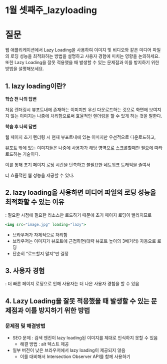 # 1월 셋째주\_lazyloading

# 질문

웹 애플리케이션에서 Lazy Loading을 사용하여 이미지 및 비디오와 같은 미디어 파일의 로딩 성능을 최적화하는 방법을 설명하고 사용자 경험에 미치는 영향을 논의하세요.
또한 Lazy Loading을 잘못 적용했을 때 발생할 수 있는 문제점과 이를 방지하기 위한 방법을 설명해보세요.

## 1. lazy loading이란?

**학습 전 나의 답변**

처음 렌더링시 뷰포트내에 존재하는 이미지만 우선 다운로드하는 것으로 화면에 보여지지 않는 이미지는 나중에 처리함으로써 효율적인 렌더링을 할 수 있게 하는 것을 말한다.

**학습 후 나의 답변**

웹 페이지 초기 렌더링 시 현재 뷰포트내에 있는 이미지만 우선적으로 다운로드하고,

뷰포트 밖에 있는 이미지들은 나중에 사용자가 해당 영역으로 스크롤할때만 필요에 따라 로드하는 기술이다.

이를 통해 초기 페이지 로딩 시간을 단축하고 불필요한 네트워크 트래픽을 줄여서

더 효율적인 웹 성능을 제공할 수 있다.

## 2. lazy loading을 사용하면 미디어 파일의 로딩 성능을 최적화할 수 있는 이유

: 필요한 시점에 필요한 리소스만 로드하기 때문에 초기 페이지 로딩이 빨라지므로

```jsx
<img src="image.jpg" loading="lazy">
```

- 브라우저가 자체적으로 처리함
- 브라우저는 이미지가 뷰포트에 근접하면(대략 뷰포트 높이의 3배거리) 자동으로 로딩
- 단순히 “로드할지 말지”만 결정

## 3. 사용자 경험

: 더 빠른 페이지 로딩으로 인해 사용자는 더 나은 사용자 경험을 할 수 있음

## 4. Lazy Loading을 잘못 적용했을 때 발생할 수 있는 문제점과 이를 방지하기 위한 방법

### 문제점 및 해결방법

- SEO 문제 : 검색 엔진이 lazy loading된 이미지를 제대로 인식하지 못할 수 있음
  - 해결 방법 : alt 텍스트 제공
- 일부 버전이 낮은 브라우저에서 lazy loading이 제공되지 않음
  - 이를 대비해서 Intersection Observer API를 함께 사용하기
